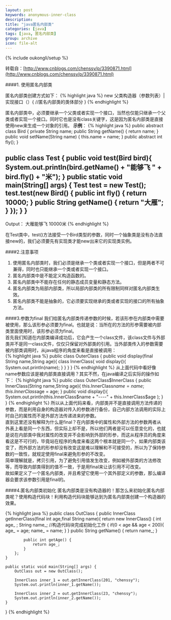 ```yaml
---
layout: post
keywords: anonymous-inner-class
description:
title: "java匿名内部类"
categories: [java]
tags: [java, 匿名内部类]
group: archive
icon: file-alt
---
```

{% include oukongli/setup %}

转载自：[http://www.cnblogs.com/chenssy/p/3390871.html](http://www.cnblogs.com/chenssy/p/3390871.html)


####1. 使用匿名内部类

匿名内部类创建方式如下：
{% highlight java %}
new 父类构造器（参数列表）|实现接口（）{
   //匿名内部类的类体部分
}
{% endhighlight %}

匿名内部类中，必须要继承一个父类或者实现一个接口，当然也仅能只继承一个父类或者实现一个接口。同时它也是没有class关键字，这是因为匿名内部类是直接使用new来生成一个对象的引用。
**示例**：
{% highlight java %}
public abstract class Bird {
    private String name;
    public String getName() {
        return name;
    }
    public void setName(String name) {
        this.name = name;
    }
    public abstract int fly();
}

public class Test {
    public void test(Bird bird){
        System.out.println(bird.getName() + "能够飞 " + bird.fly() + "米");
    }
    public static void main(String[] args) {
        Test test = new Test();
        test.test(new Bird() {
            public int fly() {
                return 10000;
            }
            public String getName() {
                return "大雁";
            }
        });
    }
}
------------------
Output：
大雁能够飞 10000米
{% endhighlight %}

在Test类中，test()方法接受一个Bird类型的参数，同时一个抽象类是没有办法直接new的，我们必须要先有实现类才能new出来它的实现类实例。

<!-- more -->

####2.注意事项
1. 使用匿名内部类时，我们必须是继承一个类或者实现一个接口，但是两者不可兼得，同时也只能继承一个类或者实现一个接口。
2. 匿名内部类中是不能定义构造函数的。
3. 匿名内部类中不能存在任何的静态成员变量和静态方法。
4. 匿名内部类为局部内部类，所以局部内部类的所有限制同样对匿名内部类生效。
5. 匿名内部类不能是抽象的，它必须要实现继承的类或者实现的接口的所有抽象方法。

####3.参数为final
我们给匿名内部类传递参数的时候，若该形参在内部类中需要被使用，那么该形参必须要为final。也就是说：当所在的方法的形参需要被内部类里面使用时，该形参必须为final。  
首先我们知道在内部类编译成功后，它会产生一个class文件，该class文件与外部类并不是同一class文件，仅仅只保留对外部类的引用。当外部类传入的参数需要被内部类调用时，从java程序的角度来看是直接被调用：  
{% highlight java %}
public class OuterClass {
    public void display(final String name,String age){
        class InnerClass{
            void display(){
                System.out.println(name);
            }
        }
    }
}
{% endhighlight %}
从上面代码中看好像name参数应该是被内部类直接调用？其实不然，在java编译之后实际的操作如下：
{% highlight java %}
public class OuterClass$InnerClass {
    public InnerClass(String name,String age){
        this.InnerClass$name = name;
        this.InnerClass$age = age;
    }
    public void display(){
        System.out.println(this.InnerClass$name + "----" + this.InnerClass$age );
    }
}
{% endhighlight %}
所以从上面代码来看，内部类并不是直接调用方法传递的参数，而是利用自身的构造器对传入的参数进行备份，自己内部方法调用的实际上时自己的属性而不是外部方法传递进来的参数。  
直到这里还没有解释为什么是final？在内部类中的属性和外部方法的参数两者从外表上看是同一个东西，但实际上却不是，所以他们两者是可以任意变化的，也就是说在内部类中我对属性的改变并不会影响到外部的形参，而这从程序员的角度来看这是不可行的，毕竟站在程序的角度来看这两个根本就是同一个，如果内部类该变了，而外部方法的形参却没有改变这是难以理解和不可接受的，所以为了保持参数的一致性，就规定使用final来避免形参的不改变。  
简单理解就是，拷贝引用，为了避免引用值发生改变，例如被外部类的方法修改等，而导致内部类得到的值不一致，于是用final来让该引用不可改变。  
故如果定义了一个匿名内部类，并且希望它使用一个其外部定义的参数，那么编译器会要求该参数引用是final的。  

####4.匿名内部类初始化
匿名内部类是没有构造器的！那怎么来初始化匿名内部类呢？使用构造代码块！利用构造代码块能够达到为匿名内部类创建一个构造器的效果。

{% highlight java %}
public class OutClass {
    public InnerClass getInnerClass(final int age,final String name){
        return new InnerClass() {
            int age_ ;
            String name_;
            //构造代码块完成初始化工作
            {
                if(0 < age && age < 200){
                    age_ = age;
                    name_ = name;
                }
            }
            public String getName() {
                return name_;
            }

            public int getAge() {
                return age_;
            }
        };
    }

    public static void main(String[] args) {
        OutClass out = new OutClass();

        InnerClass inner_1 = out.getInnerClass(201, "chenssy");
        System.out.println(inner_1.getName());

        InnerClass inner_2 = out.getInnerClass(23, "chenssy");
        System.out.println(inner_2.getName());
    }
}
{% endhighlight %}